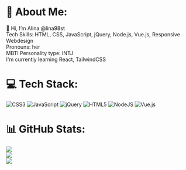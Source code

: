# 💫 About Me:
👋 Hi, I’m Alina @lina98st<br>Tech Skills: HTML, CSS, JavaScript, jQuery, Node.js, Vue.js, Responsive Webdesign<br>Pronouns: her<br>MBTI Personality type: INTJ<br>
I'm currently learning React, TailwindCSS

# 💻 Tech Stack:
![CSS3](https://img.shields.io/badge/css3-%231572B6.svg?style=for-the-badge&logo=css3&logoColor=white) ![JavaScript](https://img.shields.io/badge/javascript-%23323330.svg?style=for-the-badge&logo=javascript&logoColor=%23F7DF1E) ![jQuery](https://img.shields.io/badge/jquery-%230769AD.svg?style=for-the-badge&logo=jquery&logoColor=white) ![HTML5](https://img.shields.io/badge/html5-%23E34F26.svg?style=for-the-badge&logo=html5&logoColor=white) ![NodeJS](https://img.shields.io/badge/node.js-6DA55F?style=for-the-badge&logo=node.js&logoColor=white) ![Vue.js](https://img.shields.io/badge/vue.js-%2335495e.svg?style=for-the-badge&logo=vuedotjs&logoColor=%234FC08D)
# 📊 GitHub Stats:
![](https://github-readme-stats.vercel.app/api?username=lina98st&theme=dark&hide_border=false&include_all_commits=false&count_private=false)<br/>
![](https://github-readme-streak-stats.herokuapp.com/?user=lina98st&theme=dark&hide_border=false)<br/>
![](https://github-readme-stats.vercel.app/api/top-langs/?username=lina98st&theme=dark&hide_border=false&include_all_commits=false&count_private=false&layout=compact)

<!-- Proudly created with GPRM ( https://gprm.itsvg.in ) -->
